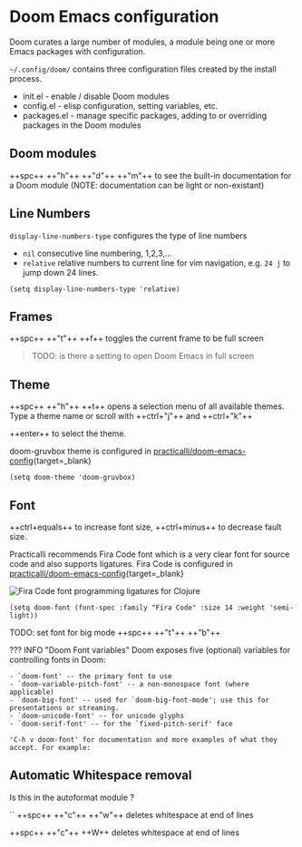 # Doom Emacs configuration

Doom curates a large number of modules, a module being one or more Emacs packages with configuration.

`~/.config/doom/` contains three configuration files created by the install process.

* init.el - enable / disable Doom modules
* config.el - elisp configuration, setting variables, etc.
* packages.el - manage specific packages, adding to or overriding packages in the Doom modules


## Doom modules 

++spc++ ++"h"++ ++"d"++ ++"m"++ to see the built-in documentation for a Doom module (NOTE: documentation can be light or non-existant) 


## Line Numbers

`display-line-numbers-type` configures the type of line numbers

- `nil` consecutive line numbering, 1,2,3,...
- `relative` relative numbers to current line for vim navigation, e.g. `24 j` to jump down 24 lines.

```emacs title="~/.config/doom/config.el"
(setq display-line-numbers-type 'relative)
```



## Frames

++spc++ ++"t"++ ++f++ toggles the current frame to be full screen

> TODO: is there a setting to open Doom Emacs in full screen


## Theme

++spc++ ++"h"++ ++t++ opens a selection menu of all available themes.  Type a theme name or scroll with ++ctrl+"j"++ and ++ctrl+"k"++

++enter++ to select the theme.

doom-gruvbox theme is configured in [practicalli/doom-emacs-config](https://github.com/practicalli/doom-emacs-config){target=_blank}

```emacs title="~/.config/doom/config.el"
(setq doom-theme 'doom-gruvbox)
```

## Font

++ctrl+equals++ to increase font size, ++ctrl+minus++ to decrease fault size.

Practicalli recommends Fira Code font which is a very clear font for source code and also supports ligatures. Fira Code  is configured in [practicalli/doom-emacs-config](https://github.com/practicalli/doom-emacs-config){target=_blank}

![Fira Code font programming ligatures for Clojure](https://raw.githubusercontent.com/practicalli/graphic-design/live/clojure/fira-code-font-clojure-ligatures.png)

```emacs title="~/.config/doom/config.el"
(setq doom-font (font-spec :family "Fira Code" :size 14 :weight 'semi-light))
```

TODO: set font for big mode ++spc++ ++"t"++ ++"b"++

??? INFO "Doom Font variables"
    Doom exposes five (optional) variables for controlling fonts in Doom:

    - `doom-font' -- the primary font to use
    - `doom-variable-pitch-font' -- a non-monospace font (where applicable)
    - `doom-big-font' -- used for `doom-big-font-mode'; use this for presentations or streaming.
    - `doom-unicode-font' -- for unicode glyphs
    - `doom-serif-font' -- for the `fixed-pitch-serif' face

    'C-h v doom-font' for documentation and more examples of what they accept. For example:




## Automatic Whitespace removal

Is this in the autoformat module ?

``
++spc++ ++"c"++ ++"w"++ deletes whitespace at end of lines

++spc++ ++"c"++ ++W++ deletes whitespace at end of lines

